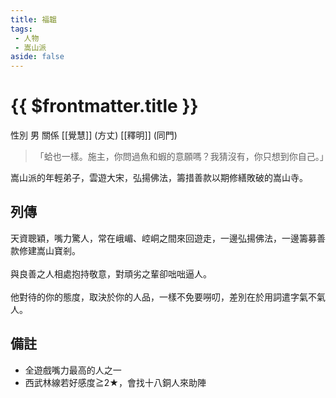 ```yaml
---
title: 福韞
tags:
 - 人物
 - 嵩山派
aside: false
---
```


# {{ $frontmatter.title }}

<ChTabs position="bottom">
	<ChTab title="福韞">
		<Ch src='/images/characters/special206/normal.png' position='right'/>
		<ChName nameZh='福韞' nameEn='Fu Yun' position='right' />
		<ChTable>
			<ChTr>
				<ChTd isTitle=true>
					性別
				</ChTd>
				<ChTd>
					男
				</ChTd>
			</ChTr>
			<ChTr>
				<ChTd isTitle=true position='center'>
					關係
				</ChTd>
			</ChTr>
			<ChTr>
				<ChTd position='center'>
					[[覺慧]] (方丈)
				</ChTd>
			</ChTr>
			<ChTr>
				<ChTd position='center'>
					[[釋明]] (同門)
				</ChTd>
			</ChTr>
		</ChTable>
	</ChTab>
</ChTabs>

> 「蛤也一樣。施主，你問過魚和蝦的意願嗎？我猜沒有，你只想到你自己。」

嵩山派的年輕弟子，雲遊大宋，弘揚佛法，籌措善款以期修繕敗破的嵩山寺。

## 列傳

<Tabs>
  <Tab title="列傳一">
	天資聰穎，嘴力驚人，常在峨嵋、崆峒之間來回遊走，一邊弘揚佛法，一邊籌募善款修建嵩山寶剎。<br><br>
	與良善之人相處抱持敬意，對頑劣之輩卻咄咄逼人。<br><br>
	他對待的你的態度，取決於你的人品，一樣不免要嘮叨，差別在於用詞遣字氣不氣人。
  </Tab>
</Tabs>

## 備註

- 全遊戲嘴力最高的人之一
- 西武林線若好感度≧2★，會找十八銅人來助陣